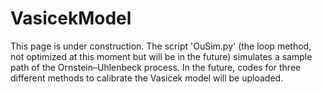 # VasicekModel

This page is under construction. The script 'OuSim.py' (the loop method, not optimized at this moment but will be in the future) simulates a sample path of the Ornstein–Uhlenbeck process. In the future, codes for three different methods to calibrate the Vasicek model will be uploaded.

